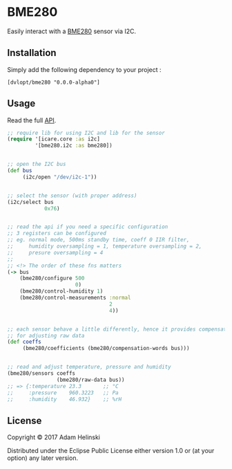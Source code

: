 # BME280

Easily interact with a [BME280](https://www.bosch-sensortec.com/bst/products/all_products/bme280)
sensor via I2C.

## Installation

Simply add the following dependency to your project :

    [dvlopt/bme280 "0.0.0-alpha0"]

## Usage

Read the full [API](https://dvlopt.github.io/doc/bme280.clj/index.html).

```clj
;; require lib for using I2C and lib for the sensor
(require '[icare.core :as i2c]
         '[bme280.i2c :as bme280])


;; open the I2C bus
(def bus
     (i2c/open "/dev/i2c-1"))


;; select the sensor (with proper address)
(i2c/select bus
            0x76)


;; read the api if you need a specific configuration
;; 3 registers can be configured
;; eg. normal mode, 500ms standby time, coeff 0 IIR filter,
;;     humidity oversampling = 1, temperature oversampling = 2,
;;     presure oversampling = 4
;;
;; <!> The order of these fns matters
(-> bus
    (bme280/configure 500
                      0)
    (bme280/control-humidity 1)
    (bme280/control-measurements :normal
                                 2
                                 4))


;; each sensor behave a little differently, hence it provides compensation words
;; for adjusting raw data
(def coeffs
     (bme280/coefficients (bme280/compensation-words bus)))


;; read and adjust temperature, pressure and humidity
(bme280/sensors coeffs
                (bme280/raw-data bus))
;; => {:temperature 23.3       ;; °C
;;     :pressure    960.3223   ;; Pa
;;     :humidity    46.932}    ;; %rH
```

## License

Copyright © 2017 Adam Helinski

Distributed under the Eclipse Public License either version 1.0 or (at
your option) any later version.
